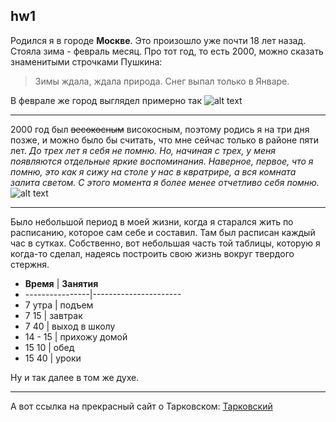 ## hw1

Родился я в городе **Москве**. Это произошло уже почти 18 лет назад. Стояла зима - февраль месяц. Про тот год, то есть 2000, можно сказать знаменитыми строчками Пушкина: 
> Зимы ждала, ждала природа.
> Снег выпал только в Январе.

В феврале же город выглядел примерно так ![alt text](https://www.oreanda.ru/aimg/70x16000/1112140/head_0.jpg) 
***
2000 год был ~~весокосным~~ високосным, поэтому родись я на три дня позже, и можно было бы считать, что мне сейчас только в районе пяти лет.
_До трех лет я себя не помню. Но, начиная с трех, у меня появляются отдельные яркие воспоминания. Наверное, первое, что я помню, это как я сижу на столе у нас в квратрире, а вся комната залита светом. С этого момента я более менее отчетливо себя помню._ ![alt text](http://moscowsad.ru/wp-content/uploads/2015/07/11.png)
***
Было небольшой период в моей жизни, когда я старался жить по расписанию, которое сам себе и составил. Там был расписан каждый час в сутках. Собственно, вот небольшая часть той таблицы, которую я когда-то сделал, надеясь построить свою жизнь вокруг твердого стержня.
- **Время** | **Занятия** 
- ----------------|----------------------
 - 7 утра | подъем 
 - 7 15 | завтрак
 - 7 40 | выход в школу
 - 14 - 15 | прихожу домой
 - 15 10 | обед
 - 15 40 | уроки
 
 Ну и так далее в том же духе. 
 ***
 А вот ссылка на прекрасный сайт о Тарковском: [Тарковский](http://www.tarkovsky.su/)
